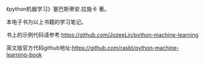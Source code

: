 《python机器学习》塞巴斯蒂安.拉施卡 著。

本电子书为以上书籍的学习笔记。

书上的示例代码请参考:https://github.com/JozeeLin/python-machine-learning

英文版官方代码github地址:https://github.com/rasbt/python-machine-learning-book
